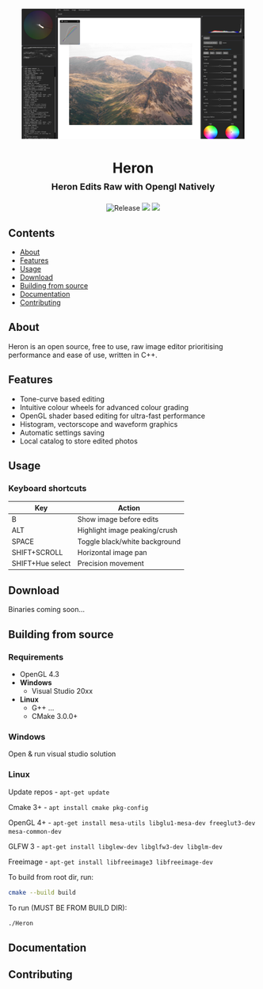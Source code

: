 <p align="center">
  <img alt="HeronViewer preview" src="./docs/preview.png" width="450" />
  <h1 align="center">Heron<br>
  <font size="4">Heron Edits Raw with Opengl Natively</font>
  </h1>
</p>

<p align="center">
 <img alt="Release" src="https://img.shields.io/badge/Release-v0.1.0.1-2CAD31.svg?style=for-the-badge"/>
 <img src="https://img.shields.io/badge/Visual%20Studio-5C2D91.svg?style=for-the-badge&logo=visual-studio&logoColor=white">
 <img src="https://img.shields.io/badge/c++-%2300599C.svg?style=for-the-badge&logo=c%2B%2B&logoColor=white">

</p>

## Contents

- [About](#about)
- [Features](#features)
- [Usage](#usage)
- [Download](#download)
- [Building from source](#building-from-source)
- [Documentation](#documentation)
- [Contributing](#contributing)

## About

Heron is an open source, free to use, raw image editor prioritising performance and ease of use, written in C++.

## Features

- Tone-curve based editing
- Intuitive colour wheels for advanced colour grading
- OpenGL shader based editing for ultra-fast performance
- Histogram, vectorscope and waveform graphics
- Automatic settings saving
- Local catalog to store edited photos

## Usage

### Keyboard shortcuts

| Key | Action |
| - | - |
| B | Show image before edits |
| ALT | Highlight image peaking/crush |
| SPACE | Toggle black/white background |
| SHIFT+SCROLL | Horizontal image pan |
| SHIFT+Hue select | Precision movement |

## Download

Binaries coming soon...

## Building from source

### Requirements

- OpenGL 4.3
- **Windows**
    - Visual Studio 20xx
- **Linux**
    - G++ ...
    - CMake 3.0.0+

### Windows

Open & run visual studio solution

### Linux

Update repos - `apt-get update`

Cmake 3+ - `apt install cmake pkg-config`

OpenGL 4+ - `apt-get install mesa-utils libglu1-mesa-dev freeglut3-dev mesa-common-dev`

GLFW 3 - `apt-get install libglew-dev libglfw3-dev libglm-dev`

Freeimage - `apt-get install libfreeimage3 libfreeimage-dev`

To build from root dir, run:
```bash
cmake --build build
```

To run (MUST BE FROM BUILD DIR):
```bash
./Heron
```

## Documentation

## Contributing